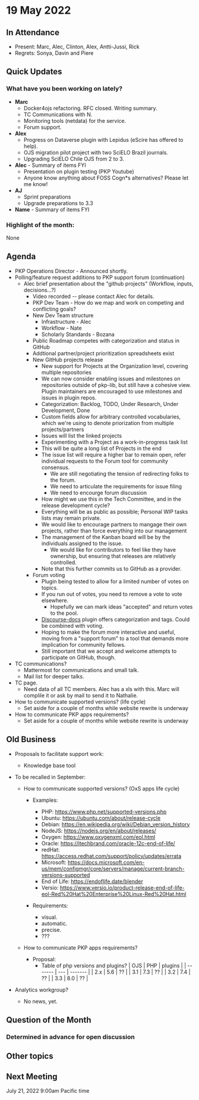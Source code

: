 # 19 May 2022

In Attendance
-------------

-   Present: Marc, Alec, Clinton, Alex, Antti-Jussi, Rick
-   Regrets: Sonya, Davin and Piere 


Quick Updates
-------------

### What have you been working on lately?
- **Marc**
    - Docker4ojs refactoring. RFC closed. Writing summary.
    - TC Communications with N.
    - Monitoring tools (netdata) for the service.
    - Forum support.
- **Alex**
    - Progress on Dataverse plugin with Lepidus (eScire has offered to help).
    - OJS migration pilot project with two SciELO Brazil journals.
    - Upgrading SciELO Chile OJS from 2 to 3.
- **Alec** - Summary of items FYI
    - Presentation on plugin testing (PKP Youtube)
    - Anyone know anything about FOSS Cogn*s alternatives? Please let me know!
- **AJ** 
    - Sprint preparations
    - Upgrade preparations to 3.3 
- **Name** - Summary of items FYI

### Highlight of the month: ###
None


Agenda
------
- PKP Operations Director
        - Announced shortly.
- Polling/feature request additions to PKP support forum (continuation)
    - Alec brief presentation about the "github projects" (Workflow, inputs, decisions...?)
        - Video recorded -- please contact Alec for details.
    	- PKP Dev Team - How do we map and work on competing and conflicting goals?
	    - New Dev Team structure
			 - Infrastructure - Alec
			 - Workflow - Nate
			 - Scholarly Standards - Bozana
		- Public Roadmap competes with categorization and status in GitHub
		- Addtional partner/project prioritization spreadsheets exist
		- New GitHub projects release
			- New support for Projects at the Organization level, covering multiple repositories
			- We can now consider enabling issues and milestones on repositories outside of pkp-lib, but still have a cohesive view. Plugin maintainers are encouraged to use milestones and issues in plugin repos.
			- Categorization: Backlog, TODO, Under Research, Under Development, Done
			- Custom fields allow for arbitrary controlled vocabularies, which we're using to denote priorization from multiple projects/partners
			- Issues will list the linked projects
			- Experimenting with a Project as a work-in-progress task list
			- This will be quite a long list of Projects in the end
			- The issue list will require a higher bar to remain open, refer individual requests to the Forum tool for community consensus.
				- We are still negotiating the tension of redirecting folks to the forum.
				- We need to articulate the requirements for issue filing
				- We need to encourge forum discussion
			- How might we use this in the Tech Committee, and in the release development cycle?
			- Everything will be as public as possible; Personal WIP tasks lists may remain private.
			- We would like to encourage partners to mangage their own projects, rather than force everything into our management
			- The management of the Kanban board will be by the individuals assigned to the issue.
				- We would like for contributors to feel like they have ownership, but ensuring that releases are relatively controlled.
			- Note that this further commits us to GitHub as a provider.
		- Forum voting
			- Plugin being tested to allow for a limited number of votes on topics.
 			- If you run out of votes, you need to remove a vote to vote elsewhere.
			    - Hopefully we can mark ideas "accepted" and return votes to the pool.
			- [Discourse-docs](https://meta.discourse.org/docs) plugin offers categorization and tags. Could be combined with voting.
			- Hoping to make the forum more interactive and useful, moving from a "support forum" to a tool that demands more implication for community fellows.
			- Still important that we accept and welcome attempts to participate on GitHub, though.
- TC communications?
    - Mattermost for communications and small talk.
    - Mail list for deeper talks.
- TC page.
    - Need data of all TC members. Alec has a xls with this. Marc will complile it or ask by mail to send it to Nathalie.
- How to communicate supported versions? (life cycle)
    - Set aside for a couple of months while website rewrite is underway
- How to communicate PKP apps requirements?
    - Set aside for a couple of months while website rewrite is underway


Old Business
------------

- Proposals to facilitate support work:
    - Knowledge base tool

- To be recalled in September:
    - How to communicate supported versions? (OxS apps life cycle)
        - Examples:
            - PHP: https://www.php.net/supported-versions.php
            - Ubuntu: https://ubuntu.com/about/release-cycle
            - Debian: https://en.wikipedia.org/wiki/Debian_version_history
            - NodeJS: https://nodejs.org/en/about/releases/
            - Oxygen: https://www.oxygenxml.com/eol.html
            - Oracle: https://itechbrand.com/oracle-12c-end-of-life/
            - redHat: https://access.redhat.com/support/policy/updates/errata
            - Microsoft: https://docs.microsoft.com/en-us/mem/configmgr/core/servers/manage/current-branch-versions-supported
            - End of Life: https://endoflife.date/blender
            - Versio: https://www.versio.io/product-release-end-of-life-eol-Red%20Hat%20Enterprise%20Linux-Red%20Hat.html

        - Requirements:
            - visual.
            - automatic.
            - precise.
            - ???

    - How to communicate PKP apps requirements?
        - Proposal:
            - Table of php versions and plugins?
                | OJS     | PHP | plugins |
                | ------- | --- | ------- |
                | 2.x     | 5.6 | ??      |
                | 3.1     | 7.3 | ??      |
                | 3.2     | 7.4 | ??      |
                | 3.3     | 8.0 | ??      |

- Analytics workgroup?
    - No news, yet.

Question of the Month
---------------------
### Determined in advance for open discussion

Other topics
------------


Next Meeting
------------

July 21, 2022 9:00am Pacific time

